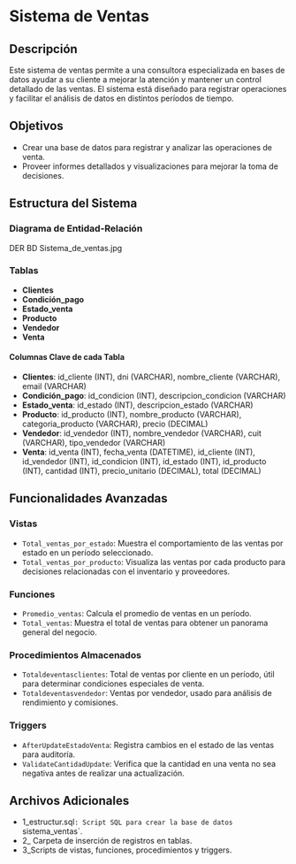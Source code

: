 # Sistema de Ventas

## Descripción

Este sistema de ventas permite a una consultora especializada en bases de datos ayudar a su cliente a mejorar la atención y mantener un control detallado de las ventas. El sistema está diseñado para registrar operaciones y facilitar el análisis de datos en distintos períodos de tiempo.

## Objetivos

- Crear una base de datos para registrar y analizar las operaciones de venta.
- Proveer informes detallados y visualizaciones para mejorar la toma de decisiones.

## Estructura del Sistema

### Diagrama de Entidad-Relación

DER BD Sistema_de_ventas.jpg


### Tablas

- **Clientes**
- **Condición_pago**
- **Estado_venta**
- **Producto**
- **Vendedor**
- **Venta**

#### Columnas Clave de cada Tabla

- **Clientes**: id_cliente (INT), dni (VARCHAR), nombre_cliente (VARCHAR), email (VARCHAR)
- **Condición_pago**: id_condicion (INT), descripcion_condicion (VARCHAR)
- **Estado_venta**: id_estado (INT), descripcion_estado (VARCHAR)
- **Producto**: id_producto (INT), nombre_producto (VARCHAR), categoria_producto (VARCHAR), precio (DECIMAL)
- **Vendedor**: id_vendedor (INT), nombre_vendedor (VARCHAR), cuit (VARCHAR), tipo_vendedor (VARCHAR)
- **Venta**: id_venta (INT), fecha_venta (DATETIME), id_cliente (INT), id_vendedor (INT), id_condicion (INT), id_estado (INT), id_producto (INT), cantidad (INT), precio_unitario (DECIMAL), total (DECIMAL)

## Funcionalidades Avanzadas

### Vistas

- `Total_ventas_por_estado`: Muestra el comportamiento de las ventas por estado en un período seleccionado.
- `Total_ventas_por_producto`: Visualiza las ventas por cada producto para decisiones relacionadas con el inventario y proveedores.

### Funciones

- `Promedio_ventas`: Calcula el promedio de ventas en un período.
- `Total_ventas`: Muestra el total de ventas para obtener un panorama general del negocio.

### Procedimientos Almacenados

- `Totaldeventasclientes`: Total de ventas por cliente en un período, útil para determinar condiciones especiales de venta.
- `Totaldeventasvendedor`: Ventas por vendedor, usado para análisis de rendimiento y comisiones.

### Triggers

- `AfterUpdateEstadoVenta`: Registra cambios en el estado de las ventas para auditoría.
- `ValidateCantidadUpdate`: Verifica que la cantidad en una venta no sea negativa antes de realizar una actualización.

## Archivos Adicionales

- 1_estructur.sql`: Script SQL para crear la base de datos `sistema_ventas`.
- 2_ Carpeta de inserción de registros en tablas.
- 3_Scripts de vistas, funciones, procedimientos y triggers.
